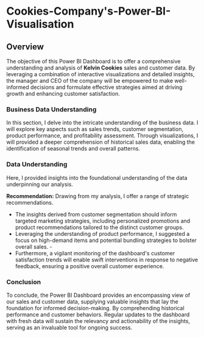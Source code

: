 # Cookies-Company's-Power-BI-Visualisation

## Overview 
The objective of this Power BI Dashboard is to offer a comprehensive understanding and analysis of **Kelvin Cookies** sales and customer data. By leveraging a combination of interactive visualizations and detailed insights, the manager and CEO of the company will be empowered to make well-informed decisions and formulate effective strategies aimed at driving growth and enhancing customer satisfaction.


### Business Data Understanding
In this section, I delve into the intricate understanding of the business data. I will explore key aspects such as sales trends, customer segmentation, product performance, and profitability assessment. Through visualizations, I will provided a deeper comprehension of historical sales data, enabling the identification of seasonal trends and overall patterns. 

### Data Understanding
Here, I provided insights into the foundational understanding of the data underpinning our analysis. 

**Recommendation:**
Drawing from my analysis, I offer a range of strategic recommendations. 
- The insights derived from customer segmentation should inform targeted marketing strategies, including personalized promotions and product recommendations tailored to the distinct customer groups. 
- Leveraging the understanding of product performance, I suggested a focus on high-demand items and potential bundling strategies to bolster overall sales. - 
- Furthermore, a vigilant monitoring of the dashboard's customer satisfaction trends will enable swift interventions in response to negative feedback, ensuring a positive overall customer experience.

### Conclusion
To conclude, the Power BI Dashboard provides an encompassing view of our sales and customer data, supplying valuable insights that lay the foundation for informed decision-making. By comprehending historical performance and customer behaviors. Regular updates to the dashboard with fresh data will sustain the relevancy and actionability of the insights, serving as an invaluable tool for ongoing success.